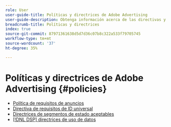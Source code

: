 ```yaml
---
role: User
user-guide-title: Políticas y directrices de Adobe Advertising
user-guide-description: Obtenga información acerca de las directivas y directrices para Advertising DSP y  [!DNL Advertising Search, Social, & Commerce].
breadcrumb-title: Políticas y directrices
index: true
source-git-commit: 87971361638d5d7d36c07b8c322a533f79705745
workflow-type: tm+mt
source-wordcount: '37'
ht-degree: 35%

---
```



# Políticas y directrices de Adobe Advertising {#policies}

+ [Política de requisitos de anuncios](/help/policies/ad-requirements-policy.md)
+ [Directiva de requisitos de ID universal](/help/policies/universal-id-policy.md)
+ [Directrices de segmentos de estado aceptables](/help/policies/health-segment-guidelines.md)
+ [[!DNL DSP] directrices de uso de datos](/help/policies/data-usage-guidelines.md)
